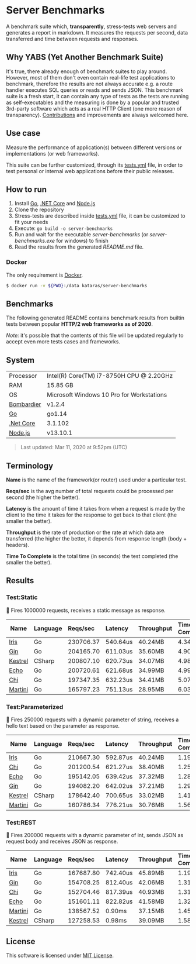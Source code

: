 # Server Benchmarks

A benchmark suite which, **transparently**, stress-tests web servers and generates a report in markdown. It measures the requests per second, data transferred and time between requests and responses.

## Why YABS (Yet Another Benchmark Suite)

It's true, there already enough of benchmark suites to play around. However, most of them don't even contain real-life test applications to benchmark, therefore the results are not always accurate e.g. a route handler executes SQL queries or reads and sends JSON. This benchmark suite is a fresh start, it can contain any type of tests as the tests are running as self-executables and the measuring is done by a popular and trusted 3rd-party software which acts as a real HTTP Client (one more reason of transparency). [Contributions](CONTRIBUTING.md) and improvements are always welcomed here.

## Use case

Measure the performance of application(s) between different versions or implementations (or web frameworks).

This suite can be further customized, through its [tests.yml](tests.yml) file, in order to test personal or internal web applications before their public releases.

## How to run

1. Install [Go](https://golang.org/dl), [.NET Core](https://dotnet.microsoft.com/download) and [Node.js](https://nodejs.org/en/download/current/)
2. Clone the repository
3. Stress-tests are described inside [tests.yml](tests.yml) file, it can be customized to fit your needs
4. Execute: `go build -o server-benchmarks`
5. Run and wait for the executable _server-benchmarks_ (or _server-benchmarks.exe_ for windows) to finish
6. Read the results from the generated _README.md_ file.

### Docker

The only requirement is [Docker](https://docs.docker.com/).

```sh
$ docker run -v ${PWD}:/data kataras/server-benchmarks
```

## Benchmarks

The following generated README contains benchmark results from builtin tests between popular **HTTP/2 web frameworks as of 2020**.

_Note:_ it's possible that the contents of this file will be updated regularly to accept even more tests cases and frameworks.

## System

|    |    |
|----|:---|
| Processor | Intel(R) Core(TM) i7-8750H CPU @ 2.20GHz |
| RAM | 15.85 GB |
| OS | Microsoft Windows 10 Pro for Workstations |
| [Bombardier](https://github.com/codesenberg/bombardier) | v1.2.4 |
| [Go](https://golang.org) | go1.14 |
| [.Net Core](https://dotnet.microsoft.com/) | 3.1.102 |
| [Node.js](https://nodejs.org/) | v13.10.1 |

> Last updated: Mar 11, 2020 at 9:52pm (UTC)

## Terminology

**Name** is the name of the framework(or router) used under a particular test.

**Reqs/sec** is the avg number of total requests could be processed per second (the higher the better).

**Latency** is the amount of time it takes from when a request is made by the client to the time it takes for the response to get back to that client (the smaller the better).

**Throughput** is the rate of production or the rate at which data are transferred (the higher the better, it depends from response length (body + headers).

**Time To Complete** is the total time (in seconds) the test completed (the smaller the better).

## Results

### Test:Static

📖 Fires 1000000 requests, receives a static message as response.

| Name | Language | Reqs/sec | Latency | Throughput | Time To Complete |
|------|:---------|:---------|:--------|:-----------|:-----------------|
| [Iris](https://github.com/kataras/iris) | Go |230706.37 |540.64us |40.24MB |4.34s |
| [Gin](https://github.com/gin-gonic/gin) | Go |204165.70 |611.03us |35.60MB |4.90s |
| [Kestrel](https://github.com/dotnet/aspnetcore) | CSharp |200807.10 |620.73us |34.07MB |4.98s |
| [Echo](https://github.com/labstack/echo) | Go |200720.61 |621.68us |34.99MB |4.99s |
| [Chi](https://github.com/pressly/chi) | Go |197347.35 |632.23us |34.41MB |5.07s |
| [Martini](https://github.com/go-martini/martini) | Go |165797.23 |751.13us |28.95MB |6.03s |

### Test:Parameterized

📖 Fires 250000 requests with a dynamic parameter of string, receives a hello text based on the parameter as response.

| Name | Language | Reqs/sec | Latency | Throughput | Time To Complete |
|------|:---------|:---------|:--------|:-----------|:-----------------|
| [Iris](https://github.com/kataras/iris) | Go |210667.30 |592.87us |40.24MB |1.19s |
| [Chi](https://github.com/pressly/chi) | Go |201200.54 |621.27us |38.40MB |1.25s |
| [Echo](https://github.com/labstack/echo) | Go |195142.05 |639.42us |37.32MB |1.28s |
| [Gin](https://github.com/gin-gonic/gin) | Go |194082.20 |642.02us |37.21MB |1.29s |
| [Kestrel](https://github.com/dotnet/aspnetcore) | CSharp |178642.40 |700.65us |33.02MB |1.41s |
| [Martini](https://github.com/go-martini/martini) | Go |160786.34 |776.21us |30.76MB |1.56s |

### Test:REST

📖 Fires 200000 requests with a dynamic parameter of int, sends JSON as request body and receives JSON as response.

| Name | Language | Reqs/sec | Latency | Throughput | Time To Complete |
|------|:---------|:---------|:--------|:-----------|:-----------------|
| [Iris](https://github.com/kataras/iris) | Go |167687.80 |742.40us |45.89MB |1.19s |
| [Gin](https://github.com/gin-gonic/gin) | Go |154708.25 |812.40us |42.06MB |1.31s |
| [Chi](https://github.com/pressly/chi) | Go |152704.46 |817.39us |40.93MB |1.31s |
| [Echo](https://github.com/labstack/echo) | Go |151601.11 |822.82us |41.58MB |1.32s |
| [Martini](https://github.com/go-martini/martini) | Go |138567.52 |0.90ms |37.15MB |1.45s |
| [Kestrel](https://github.com/dotnet/aspnetcore) | CSharp |127258.53 |0.98ms |39.09MB |1.58s |

## License

This software is licensed under [MIT License](LICENSE).